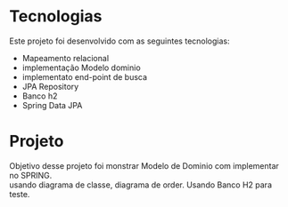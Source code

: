 # Tecnologias

Este projeto foi desenvolvido com as seguintes tecnologias:

- Mapeamento relacional 
- implementação Modelo dominio
- implementato end-point de busca
- JPA Repository
- Banco h2
- Spring Data JPA

# Projeto

Objetivo desse projeto foi monstrar Modelo de Dominio com implementar no  SPRING.  
usando diagrama de classe, diagrama de order. Usando Banco  H2 para teste.

